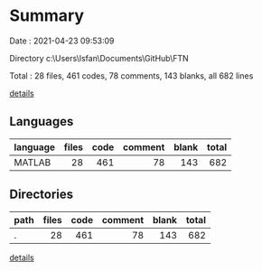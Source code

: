 # Summary

Date : 2021-04-23 09:53:09

Directory c:\Users\lsfan\Documents\GitHub\FTN

Total : 28 files,  461 codes, 78 comments, 143 blanks, all 682 lines

[details](details.md)

## Languages
| language | files | code | comment | blank | total |
| :--- | ---: | ---: | ---: | ---: | ---: |
| MATLAB | 28 | 461 | 78 | 143 | 682 |

## Directories
| path | files | code | comment | blank | total |
| :--- | ---: | ---: | ---: | ---: | ---: |
| . | 28 | 461 | 78 | 143 | 682 |

[details](details.md)